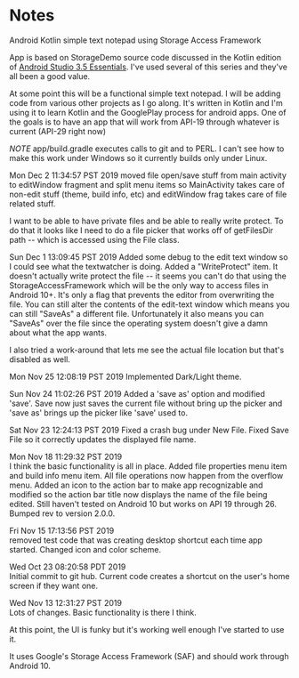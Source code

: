 # Notes
Android Kotlin simple text notepad using Storage Access Framework

App is based on StorageDemo source code discussed in 
the Kotlin edition of 
[Android Studio 3.5 Essentials](https://www.ebookfrenzy.com/ebookpages/kotlin_android_studio_35_ebook.html).
I've used several of this series and they've all been a good value.

At some point this will be a functional simple text notepad.
I will be adding code from various other projects as I go
along.  It's written in Kotlin and I'm using it to learn
Kotlin and the GooglePlay process for android apps.  One of
the goals is to have an app that will work from API-19
through whatever is current (API-29 right now)

*NOTE* app/build.gradle executes calls to git and to PERL.
I can't see how to make this work under Windows so it
currently builds only under Linux.

Mon Dec  2 11:34:57 PST 2019
moved file open/save stuff from main activity to editWindow 
fragment and split menu items so MainActivity takes care
of non-edit stuff (theme, build info, etc) and editWindow
frag takes care of file related stuff.

I want to be able to have private files and be able to really
write protect.  To do that it looks like I need to do a file
picker that works off of getFilesDir path -- which is accessed
using the File class.

Sun Dec  1 13:09:45 PST 2019
Added some debug to the edit text window so I could see what the textwatcher
is doing.  Added a "WriteProtect" item.  It doesn't actually write protect
the file -- it seems you can't do that using the StorageAccessFramework
which will be the only way to access files in Android 10+.  It's only a flag
that prevents the editor from overwriting the file.  You can still alter the
contents of the edit-text window which means you can still "SaveAs" a different
file.  Unfortunately it also means you can "SaveAs" over the file since the
operating system doesn't give a damn about what the app wants.

I also tried a work-around that lets me see the actual file location but 
that's disabled as well.

Mon Nov 25 12:08:19 PST 2019
Implemented Dark/Light theme.

Sun Nov 24 11:02:26 PST 2019
Added a 'save as' option and modified 'save'.  Save
now just saves the current file without bring up the picker
and 'save as' brings up the picker like 'save' used to.

Sat Nov 23 12:24:13 PST 2019
Fixed a crash bug under New File.  Fixed Save File so it
correctly updates the displayed file name.

Mon Nov 18 11:29:32 PST 2019<br>
I think the basic functionality is all in place.  Added
file properties menu item and build info menu item.
All file operations now happen from the overflow menu.
Added an icon to the action bar to make app recognizable
and modified so the action bar title now displays the name of
the file being edited.
Still haven't tested on Android 10 but works on API 19 through
26.
Bumped rev to version 2.0.0.

Fri Nov 15 17:13:56 PST 2019<br>
removed test code that was creating desktop shortcut each time app started.
Changed icon and color scheme.

Wed Oct 23 08:20:58 PDT 2019<br>
Initial commit to git hub.  Current code creates a shortcut
on the user's home screen if they want one.

Wed Nov 13 12:31:27 PST 2019<br>
Lots of changes.   Basic functionality is there I think.

At this point, the UI is funky but it's working well enough I've 
started to use it.

It uses Google's Storage Access Framework (SAF) and should work
through Android 10.
